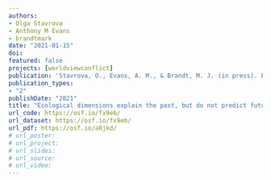 ```yaml
---
authors:
- Olga Stavrova
- Anthony M Evans
- brandtmark
date: "2021-01-15"
doi:
featured: false
projects: [worldviewconflict]
publication: 'Stavrova, O., Evans, A. M., & Brandt, M. J. (in press). Ecological dimensions explain the past, but do not predict future changes in trust. *American Psychologist*.'
publication_types:
- "2"
publishDate: "2021"
title: "Ecological dimensions explain the past, but do not predict future changes in trust"
url_code: https://osf.io/fx9eb/
url_dataset: https://osf.io/fx9eb/
url_pdf: https://osf.io/a8jkd/
# url_poster:
# url_project:
# url_slides:
# url_source:
# url_video:
---
```

